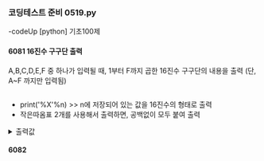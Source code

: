 ### 코딩테스트 준비 0519.py

-codeUp [python] 기초100제

#### 6081 16진수 구구단 출력
A,B,C,D,E,F 중 하나가 입력될 때, 1부터 F까지 곱한 16진수 구구단의 내용을 출력
(단, A~F 까지만 입력됨)
```py

```
* print('%X'%n) >> n에 저장되어 있는 값을 16진수의 형태로 출력
* 작은따옴표 2개를 사용해서 출력하면, 공백없이 모두 붙여 출력
<details><summary>출력값</summary>
  입력값 : 
  
  ```py
  
  ```
  
  </details>

#### 6082
